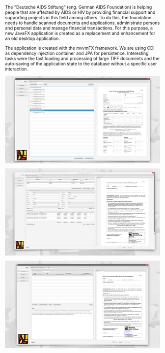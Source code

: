 The "Deutsche AIDS Stiftung" (eng. German AIDS Foundation) is helping people that are affected by AIDS or HIV by providing financial support and supporting projects in this field among others. To do this, the foundation needs to handle scanned documents and applications, administrate persons and personal data and manage financial transactions. For this purpose, a new JavaFX application is created as a replacement and enhancement for an old desktop application.

The application is created with the mvvmFX framework. We are using CDI as dependency injection container and JPA for persistence. Interesting tasks were the fast loading and processing of large TIFF documents and the auto-saving of the application state to the database without a specific user interaction.

[![Screen 1](screen1.jpg)]()

[![Screen 2](screen2.jpg)]()

[![Screen 3](screen3.jpg)]()